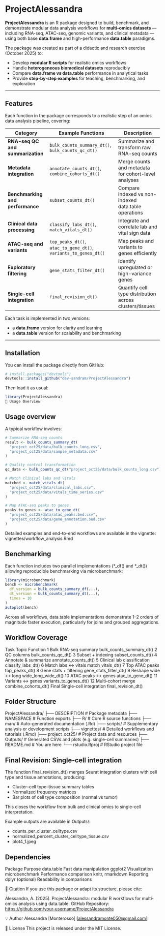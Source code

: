 # ProjectAlessandra

**ProjectAlessandra** is an R package designed to build, benchmark, and demonstrate modular data analysis workflows for **multi-omics datasets** — including RNA-seq, ATAC-seq, genomic variants, and clinical metadata — using both base **data.frame** and high-performance **data.table** paradigms.

The package was created as part of a didactic and research exercise (October 2025) to:

- Develop **modular R scripts** for realistic omics workflows  
- Handle **heterogeneous biomedical datasets** reproducibly  
- Compare **data.frame vs data.table** performance in analytical tasks  
- Provide **step-by-step examples** for teaching, benchmarking, and exploration  

---

## Features

Each function in the package corresponds to a realistic step of an omics data analysis pipeline, covering:

| Category | Example Functions | Description |
|-----------|------------------|--------------|
| **RNA-seq QC and summarization** | `bulk_counts_summary_dt()`, `bulk_counts_qc_dt()` | Summarize and transform raw RNA-seq counts |
| **Metadata integration** | `annotate_counts_dt()`, `combine_cohorts_dt()` | Merge counts and metadata for cohort-level analyses |
| **Benchmarking and performance** | `subset_counts_dt()` | Compare indexed vs non-indexed data.table operations |
| **Clinical data processing** | `classify_labs_dt()`, `match_vitals_dt()` | Integrate and correlate lab and vital sign data |
| **ATAC-seq and variants** | `top_peaks_dt()`, `atac_to_gene_dt()`, `variants_to_genes_dt()` | Map peaks and variants to genes efficiently |
| **Exploratory filtering** | `gene_stats_filter_dt()` | Identify upregulated or high-variance genes |
| **Single-cell integration** | `final_revision_dt()` | Quantify cell type distribution across clusters/tissues |

Each task is implemented in two versions:
- a **data.frame** version for clarity and learning  
- a **data.table** version for scalability and benchmarking  

---

## Installation

You can install the package directly from GitHub:

```r
# install.packages("devtools")
devtools::install_github("dev-sandram/ProjectAlessandra")
```

Then load it as usual:

```r
library(ProjectAlessandra)
📘 Usage Overview
```

## Usage overview 
A typical workflow involves:

```r
# Summarize RNA-seq counts
result <- bulk_counts_summary_dt(
  "project_oct25/data/bulk_counts_long.csv",
  "project_oct25/data/sample_metadata.csv"
)

# Quality control transformation
qc_data <- bulk_counts_qc_dt("project_oct25/data/bulk_counts_long.csv")

# Match clinical labs and vitals
matched <- match_vitals_dt(
  "project_oct25/data/clinical_labs.csv",
  "project_oct25/data/vitals_time_series.csv"
)

# Map ATAC-seq peaks to genes
peaks_to_genes <- atac_to_gene_dt(
  "project_oct25/data/atac_peaks.bed.csv",
  "project_oct25/data/gene_annotation.bed.csv"
)
```

Detailed examples and end-to-end workflows are available in the vignette:
vignettes/workflow_analysis.Rmd

## Benchmarking
Each function includes two parallel implementations (*_df() and *_dt()) allowing reproducible benchmarking via microbenchmark:

```r
library(microbenchmark)
bench <- microbenchmark(
  df_version = bulk_counts_summary_df(...),
  dt_version = bulk_counts_summary_dt(...),
  times = 10
)
autoplot(bench)
```
Across all workflows, data.table implementations demonstrate 1–2 orders of magnitude faster execution, particularly for joins and grouped aggregations.

## Workflow Coverage
Task	Topic	Function
1	Bulk RNA-seq summary	bulk_counts_summary_dt()
2	QC columns	bulk_counts_qc_dt()
3	Subset + indexing	subset_counts_dt()
4	Annotate & summarize	annotate_counts_dt()
5	Clinical lab classification	classify_labs_dt()
6	Match labs ↔ vitals	match_vitals_dt()
7	Top ATAC peaks	top_peaks_dt()
8	Gene stats + filtering	gene_stats_filter_dt()
9	Reshape wide ↔ long	wide_long_wide_dt()
10	ATAC peaks ↔ genes	atac_to_gene_dt()
11	Variants ↔ genes	variants_to_genes_dt()
12	Multi-cohort merge	combine_cohorts_dt()
Final	Single-cell integration	final_revision_dt()

## Folder Structure
ProjectAlessandra/
├── DESCRIPTION               # Package metadata
├── NAMESPACE                 # Function exports
├── R/                        # Core R source functions
├── man/                      # Auto-generated documentation (.Rd)
├── scripts/                  # Supplementary analysis or development scripts
├── vignettes/                # Detailed workflows and tutorials (.Rmd)
├── project_oct25/            # Project data and resources
├── Outputs/                  # Generated CSVs and plots (e.g. single-cell summaries)
├── README.md                 # You are here
└── rstudio.Rproj             # RStudio project file

## Final Revision: Single-cell integration
The function final_revision_dt() merges Seurat integration clusters with cell type and tissue annotations, producing:
- Cluster–cell type–tissue summary tables
- Normalized frequency matrices
- Bar plots of cell type composition (normal vs tumor)

This closes the workflow from bulk and clinical omics to single-cell interpretation.

Example outputs are available in Outputs/:
- counts_per_cluster_celltype.csv
- normalized_percent_cluster_celltype_tissue.csv
- plot4_1.jpeg

## Dependencies
Package	Purpose
data.table	Fast data manipulation
ggplot2	Visualization
microbenchmark	Performance comparison
knitr, rmarkdown	Reporting
dplyr (optional)	Readability in comparisons

📖 Citation
If you use this package or adapt its structure, please cite:

Alessandra, A. (2025). ProjectAlessandra: modular R workflows for multi-omics analysis using data.table.
GitHub Repository: https://github.com/your-username/ProjectAlessandra

💡 Author
Alessandra [Monterosso]
[alessandramonte050@gmail.com]

📜 License
This project is released under the MIT License.
